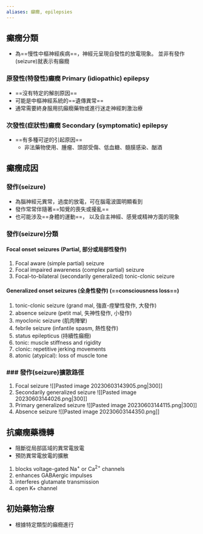 ```yaml
---
aliases: 癲癇, epilepsies
---
```

## 癲癇分類
- 為==慢性中樞神經疾病==，神經元呈現自發性的放電現象。 並非有發作(seizure)就表示有癲癇
### 原發性(特發性)癲癇 Primary (idiopathic) epilepsy
- ==沒有特定的解剖原因==
- 可能是中樞神經系統的==遺傳異常==
- 通常需要終身服用抗癲癇藥物或進行迷走神經刺激治療
### 次發性(症狀性)癲癇 Secondary (symptomatic) epilepsy
- ==有多種可逆的引起原因==
	- 非法藥物使用、腫瘤、頭部受傷、低血糖、髓膜感染、酗酒
## 癲癇成因
### 發作(seizure)
- 為腦神經元異常，過度的放電，可在腦電波圖明顯看到
- 發作常常伴隨著==知覺的喪失或擾亂==
- 也可能涉及==身體的運動==， 以及自主神經、感覺或精神方面的現象
### 發作(seizure)分類
#### **Focal onset seizures (Partial, 部分或局部性發作)**
1. Focal aware (simple partial) seizure 
2. Focal impaired awareness (complex partial) seizure 
3. Focal-to-bilateral (secondarily generalized) tonic-clonic seizure
#### **Generalized onset seizures (全身性發作) (==consciousness loss==)**
1. tonic-clonic seizure (grand mal, 強直-痙攣性發作, 大發作) 
2. absence seizure (petit mal, 失神性發作, 小發作) 
3. myoclonic seizure (肌肉陣攣) 
4. febrile seizure (infantile spasm, 熱性發作) 
5. status epilepticus (持續性癲癇) 
6. tonic: muscle stiffness and rigidity 
7. clonic: repetitive jerking movements 
8. atonic (atypical): loss of muscle tone
### ### 發作(seizure)擴散路徑
1. Focal seizure 
	![[Pasted image 20230603143905.png|300]]
2. Secondarily generalized seizure
	![[Pasted image 20230603144026.png|300]]
3. Primary generalized seizure
	![[Pasted image 20230603144115.png|300]]
4. Absence seizure
	![[Pasted image 20230603144350.png]]
## 抗癲癇藥機轉
- 阻斷從局部區域的異常電放電
- 預防異常電放電的擴散
1. blocks voltage-gated Na<sup>+</sup> or Ca<sup>2+</sup> channels
2. enhances GABAergic impulses
3. interferes glutamate transmission
4. open K+ channel
## 初始藥物治療
- 根據特定類型的癲癇進行